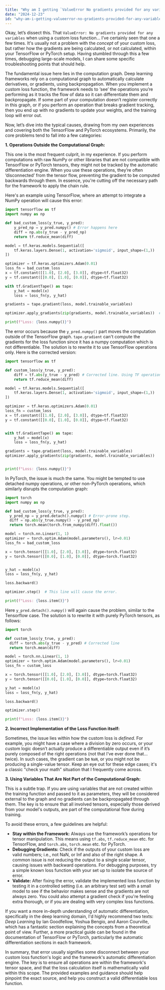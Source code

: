 ```yaml
---
title: "Why am I getting `ValueError No gradients provided for any variables` with a custom loss function?"
date: "2024-12-23"
id: "why-am-i-getting-valueerror-no-gradients-provided-for-any-variables-with-a-custom-loss-function"
---
```


Okay, let’s dissect this. That `ValueError: No gradients provided for any variables` when using a custom loss function… I’ve certainly seen that one a few times. It's usually not a problem with the *concept* of your custom loss, but rather how the gradients are being calculated, or not calculated, within your TensorFlow or PyTorch setup. Having stumbled through this a few times, debugging large-scale models, I can share some specific troubleshooting points that should help.

The fundamental issue here lies in the computation graph. Deep learning frameworks rely on a computational graph to automatically calculate derivatives, or gradients, using backpropagation. When you implement a custom loss function, the framework needs to ‘see’ the operations you’re performing as it tracks the flow of data so it can differentiate them and backpropagate. If some part of your computation doesn’t register correctly in this graph, or if you perform an operation that breaks gradient tracking, then you end up with no gradients to update your weights, and the training loop will error out.

Now, let’s dive into the typical causes, drawing from my own experiences and covering both the TensorFlow and PyTorch ecosystems. Primarily, the core problems tend to fall into a few categories:

**1. Operations Outside the Computational Graph:**

This one is the most frequent culprit, in my experience. If you perform computations with raw NumPy or other libraries that are not compatible with TensorFlow or PyTorch tensors, they might not be tracked by the automatic differentiation engine. When you use these operations, they’re often ‘disconnected’ from the tensor flow, preventing the gradient to be computed backwards through them. In essence, you're cutting off the necessary path for the framework to apply the chain rule.

Here's an example using TensorFlow, where an attempt to integrate a NumPy operation will cause this error:

```python
import tensorflow as tf
import numpy as np

def bad_custom_loss(y_true, y_pred):
    y_pred_np = y_pred.numpy() # Error happens here
    diff = np.abs(y_true - y_pred_np)
    return tf.reduce_mean(diff)

model = tf.keras.models.Sequential([
    tf.keras.layers.Dense(1, activation='sigmoid', input_shape=(1,))
])

optimizer = tf.keras.optimizers.Adam(0.01)
loss_fn = bad_custom_loss
x = tf.constant([[1.0], [2.0], [3.0]], dtype=tf.float32)
y = tf.constant([[0.0], [1.0], [0.0]], dtype=tf.float32)

with tf.GradientTape() as tape:
    y_hat = model(x)
    loss = loss_fn(y, y_hat)

gradients = tape.gradient(loss, model.trainable_variables)

optimizer.apply_gradients(zip(gradients, model.trainable_variables))  #This line will cause the error.

print(f"Loss: {loss.numpy()}")
```

The error occurs because the `y_pred.numpy()` part moves the computation outside of the TensorFlow graph. `tape.gradient` can't compute the gradients for the loss function since it has a numpy computation which is not differentiable. The solution is to rewrite it to use TensorFlow operations only. Here is the corrected version:

```python
import tensorflow as tf

def custom_loss(y_true, y_pred):
    diff = tf.abs(y_true - y_pred) # Corrected line. Using TF operations.
    return tf.reduce_mean(diff)

model = tf.keras.models.Sequential([
    tf.keras.layers.Dense(1, activation='sigmoid', input_shape=(1,))
])

optimizer = tf.keras.optimizers.Adam(0.01)
loss_fn = custom_loss
x = tf.constant([[1.0], [2.0], [3.0]], dtype=tf.float32)
y = tf.constant([[0.0], [1.0], [0.0]], dtype=tf.float32)


with tf.GradientTape() as tape:
    y_hat = model(x)
    loss = loss_fn(y, y_hat)

gradients = tape.gradient(loss, model.trainable_variables)
optimizer.apply_gradients(zip(gradients, model.trainable_variables))


print(f"Loss: {loss.numpy()}")
```
In PyTorch, the issue is much the same. You might be tempted to use detached numpy operations, or other non-PyTorch operations, which similarly disrupts the computation graph:

```python
import torch
import numpy as np

def bad_custom_loss(y_true, y_pred):
  y_pred_np = y_pred.detach().numpy() # Error-prone step.
  diff = np.abs(y_true.numpy() - y_pred_np)
  return torch.mean(torch.from_numpy(diff).float())

model = torch.nn.Linear(1, 1)
optimizer = torch.optim.Adam(model.parameters(), lr=0.01)
loss_fn = bad_custom_loss

x = torch.tensor([[1.0], [2.0], [3.0]], dtype=torch.float32)
y = torch.tensor([[0.0], [1.0], [0.0]], dtype=torch.float32)


y_hat = model(x)
loss = loss_fn(y, y_hat)

loss.backward()

optimizer.step()  # This line will cause the error.

print(f"Loss: {loss.item()}")
```

Here `y_pred.detach().numpy()` will again cause the problem, similar to the Tensorflow case. The solution is to rewrite it with purely PyTorch tensors, as follows:
```python
import torch

def custom_loss(y_true, y_pred):
  diff = torch.abs(y_true - y_pred) # Corrected line
  return torch.mean(diff)

model = torch.nn.Linear(1, 1)
optimizer = torch.optim.Adam(model.parameters(), lr=0.01)
loss_fn = custom_loss

x = torch.tensor([[1.0], [2.0], [3.0]], dtype=torch.float32)
y = torch.tensor([[0.0], [1.0], [0.0]], dtype=torch.float32)

y_hat = model(x)
loss = loss_fn(y, y_hat)

loss.backward()

optimizer.step()

print(f"Loss: {loss.item()}")
```
**2. Incorrect Implementation of the Loss Function itself:**

Sometimes, the issue lies within how the custom loss is *defined*. For example, you might have a case where a division by zero occurs, or your custom logic doesn’t actually produce a differentiable output even if it’s purely composed of the right operations (not that I’ve ever done that… twice). In such cases, the gradient can be `NaN`, or you might not be producing a single-value tensor. Keep an eye out for these edge cases; it's a classic "check your math" situation that I frequently come across.

**3. Using Variables That Are Not Part of the Computational Graph:**

This is a subtle trap. If you are using variables that are not created within the training function and passed to it as parameters, they will be considered external to the graph and no gradients can be backpropagated through them. The key is to ensure that all involved tensors, especially those derived from your model's outputs, are part of the computational flow during training.

To avoid these errors, a few guidelines are helpful:

*   **Stay within the Framework:** Always use the framework’s operations for tensor manipulation. This means using `tf.abs`, `tf.reduce_mean` etc. for TensorFlow, and `torch.abs`, `torch.mean` etc. for PyTorch.
*   **Debugging Gradients:** Check if the outputs of your custom loss are valid numbers; i.e., not NaN, or Inf and also of the right shape. A common issue is not reducing the output to a single scalar tensor, causing issues with backward operations. For debugging purposes, try a simple known loss function with your set up to isolate the source of error.
*   **Validate:** After fixing the error, validate the implemented loss function by testing it in a controlled setting (i.e. an arbitrary test set) with a small model to see if the behavior makes sense and the gradients are not always zero. You could also attempt a gradient check if you're feeling extra thorough, or if you are dealing with very complex loss functions.

If you want a more in-depth understanding of automatic differentiation, specifically in the deep learning domain, I'd highly recommend two texts: *Deep Learning* by Ian Goodfellow, Yoshua Bengio, and Aaron Courville, which has a fantastic section explaining the concepts from a theoretical point of view. Further, a more practical guide can be found in the documentation of TensorFlow or PyTorch, particularly the automatic differentiation sections in each framework.

In summary, that error usually signifies some disconnect between your custom loss function's logic and the framework's automatic differentiation engine. The key is to ensure all operations are within the framework's tensor space, and that the loss calculation itself is mathematically valid within this scope. The provided examples and guidance should help pinpoint the exact source, and help you construct a valid differentiable loss function.
